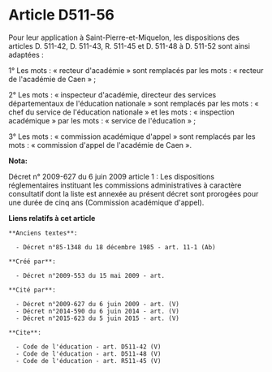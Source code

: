 # Article D511-56

Pour leur application à Saint-Pierre-et-Miquelon, les dispositions des articles D. 511-42, D. 511-43, R. 511-45 et D. 511-48
à D. 511-52 sont ainsi adaptées : 

1° Les mots : « recteur d'académie » sont remplacés par les mots : « recteur de l'académie de Caen » ; 

2° Les mots : « inspecteur d'académie, directeur des services départementaux de l'éducation nationale » sont remplacés par
les mots : « chef du service de l'éducation nationale » et les mots : « inspection académique » par les mots : « service de
l'éducation » ; 

3° Les mots : « commission académique d'appel » sont remplacés par les mots : « commission d'appel de l'académie de Caen ».

**Nota:**

Décret n° 2009-627 du 6 juin 2009 article 1 : Les dispositions réglementaires instituant les commissions administratives à
caractère consultatif dont la liste est annexée au présent décret sont prorogées pour une durée de cinq ans (Commission
académique d'appel).

**Liens relatifs à cet article**

	**Anciens textes**:

	  - Décret n°85-1348 du 18 décembre 1985 - art. 11-1 (Ab)

	**Créé par**:

	  - Décret n°2009-553 du 15 mai 2009 - art.

	**Cité par**:

	  - Décret n°2009-627 du 6 juin 2009 - art. (V)
	  - Décret n°2014-590 du 6 juin 2014 - art. (V)
	  - Décret n°2015-623 du 5 juin 2015 - art. (V)

	**Cite**:

	  - Code de l'éducation - art. D511-42 (V)
	  - Code de l'éducation - art. D511-48 (V)
	  - Code de l'éducation - art. R511-45 (V)
